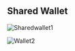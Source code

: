 ## Shared Wallet

![Sharedwallet1](https://user-images.githubusercontent.com/37306112/151658250-7ff6cb82-6748-4ff9-9448-a93210bd7721.PNG)


![Wallet2](https://user-images.githubusercontent.com/37306112/151658253-90266255-37b0-4dd4-a326-ad90f65f91fc.PNG)